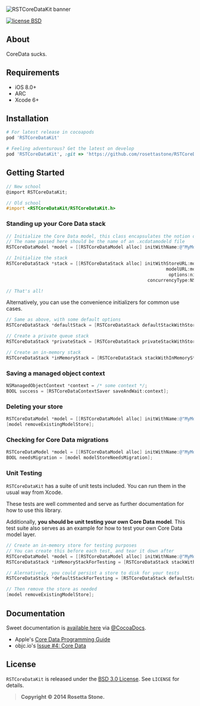 ![RSTCoreDataKit banner][bannerLink]

[![license BSD](http://img.shields.io/badge/license-BSD-orange.png)][bsdLink]

## About

CoreData sucks.

## Requirements

* iOS 8.0+
* ARC
* Xcode 6+

## Installation

````ruby
# For latest release in cocoapods
pod 'RSTCoreDataKit'

# Feeling adventurous? Get the latest on develop
pod 'RSTCoreDataKit', :git => 'https://github.com/rosettastone/RSTCoreDataKit.git', :branch => 'develop'
````

## Getting Started

````objective-c
// New school
@import RSTCoreDataKit;

// Old school
#import <RSTCoreDataKit/RSTCoreDataKit.h>
````

### Standing up your Core Data stack

````objective-c
// Initialize the Core Data model, this class encapsulates the notion of a .xcdatamodeld file
// The name passed here should be the name of an .xcdatamodeld file
RSTCoreDataModel *model = [[RSTCoreDataModel alloc] initWithName:@"MyModelName"];

// Initialize the stack
RSTCoreDataStack *stack = [[RSTCoreDataStack alloc] initWithStoreURL:model.storeURL
                                                            modelURL:model.modelURL
                                                             options:nil
                                                     concurrencyType:NSMainQueueConcurrencyType];

// That's all!
````

Alternatively, you can use the convenience initializers for common use cases.

````objective-c
// Same as above, with some default options
RSTCoreDataStack *defaultStack = [RSTCoreDataStack defaultStackWithStoreURL:model.storeURL modelURL:model.modelURL];

// Create a private queue stack
RSTCoreDataStack *privateStack = [RSTCoreDataStack privateStackWithStoreURL:model.storeURL modelURL:model.modelURL];

// Create an in-memory stack
RSTCoreDataStack *inMemoryStack = [RSTCoreDataStack stackWithInMemoryStoreWithModelURL:model.modelURL];
````

### Saving a managed object context

````objective-c
NSManagedObjectContext *context = /* some context */;
BOOL success = [RSTCoreDataContextSaver saveAndWait:context];
````

### Deleting your store

````objective-c
RSTCoreDataModel *model = [[RSTCoreDataModel alloc] initWithName:@"MyModelName"];
[model removeExistingModelStore];
````

### Checking for Core Data migrations

````objective-c
RSTCoreDataModel *model = [[RSTCoreDataModel alloc] initWithName:@"MyModelName"];
BOOL needsMigration = [model modelStoreNeedsMigration];
````

### Unit Testing

`RSTCoreDataKit` has a suite of unit tests included. You can run them in the usual way from Xcode. 

These tests are well commented and serve as further documentation for how to use this library.

Additionally, **you should be unit testing your own Core Data model**. This test suite also serves as an example for how to test your own Core Data model layer.

````objective-c
// Create an in-memory store for testing purposes
// You can create this before each test, and tear it down after
RSTCoreDataModel *model = [[RSTCoreDataModel alloc] initWithName:@"MyModelName"];
RSTCoreDataStack *inMemoryStackForTesting = [RSTCoreDataStack stackWithInMemoryStoreWithModelURL:model.modelURL];

// Alernatively, you could persist a store to disk for your tests
RSTCoreDataStack *defaultStackForTesting = [RSTCoreDataStack defaultStackWithStoreURL:model.storeURL modelURL:model.modelURL];

// Then remove the store as needed
[model removeExistingModelStore];
````

## Documentation

Sweet documentation is [available here][docsLink] via [@CocoaDocs](https://twitter.com/CocoaDocs).

* Apple's [Core Data Programming Guide](https://developer.apple.com/library/mac/documentation/Cocoa/Conceptual/CoreData/cdProgrammingGuide.html)
* objc.io's [Issue #4: Core Data](http://www.objc.io/issue-4/)

## License

`RSTCoreDataKit` is released under the [BSD 3.0 License][bsdLink]. See `LICENSE` for details.

>**Copyright &copy; 2014 Rosetta Stone.**

[docsLink]:http://cocoadocs.org/docsets/RSTCoreDataKit
[bsdLink]:http://opensource.org/licenses/BSD-3-Clause
[bannerLink]:https://bytebucket.org/livemocha/rstcoredatakit/raw/8b9fa998ebae1972ae3f890525ed033367e1c46f/banner.jpg?token=bf14bd9749c56f42586bd0e41ac9f4a93ce99a0a
